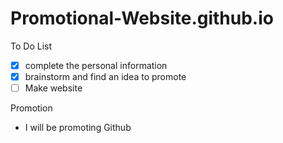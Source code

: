 # Promotional-Website.github.io

To Do List
- [x] complete the personal information
- [x] brainstorm and find an idea to promote
- [ ] Make website

Promotion
 - I will be promoting Github
